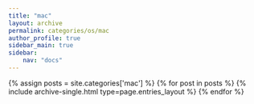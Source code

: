 ```yaml
---
title: "mac"
layout: archive
permalink: categories/os/mac
author_profile: true
sidebar_main: true
sidebar:
    nav: "docs"
---
```



{% assign posts = site.categories['mac'] %}
{% for post in posts %} {% include archive-single.html type=page.entries_layout %} {% endfor %}